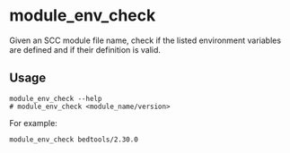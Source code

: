 # module_env_check
Given an SCC module file name, check if the listed environment variables are defined and if their definition is valid.

## Usage
```
module_env_check --help
# module_env_check <module_name/version>
```

For example:
```
module_env_check bedtools/2.30.0
```
